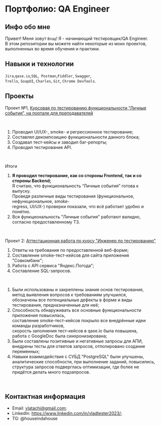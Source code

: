 # Портфолио: QA Engineer 

## Инфо обо мне 

Привет! Меня зовут ``Влад``! Я - начинающий тестировщик/QA Engineer.<br>
В этом репозитории вы можете найти некоторые из моих проектов, выполненных во время обучения и практики.
<br>

## Навыки и технологии
``Jira``,``qase.io``,``SQL``,`` Postman``,``Fiddler``, ``Swagger``, <br>
``Trello``, ``SoapUI``, ``Charles``, ``Git``, ``Chrome DevTools``.




## Проекты

<p> Проект №1, <a href="https://octagonal-chestnut-845.notion.site/1-2-a2c548ca53bd4a52b12f8d2c0ffbe155?pvs=4">Курсовая по тестированию функциональности “Личные события”,
  на портале для преподавателей</a></p> <br>
<ol>
  <li>Проводил UI/UX-, smoke- и регрессионное тестирование;</li>
  <li>Составлял декомпозицию функциональности данного блока;</li>
  <li>Создавал тест-кейсы и заводил баг-репорты;</li>
  <li>Проводил тестирование API.</li>
</ol>
<br>
<p>Итоги</p>
<ol>
  <li><b>Я проводил тестирование, как со стороны Frontend, так и со стороны Backend; </b><br>
  Я считаю, что функциональность “Личные события” готова к выпуску. <br>
  Проведя различные виды тестирования (функциональное, нефункциональное, smoke- <br>
  regress, UI/UX-) проверки показали, что всё работает удобно и понятно.</li>
  <li>Вся функциональность "Личные события" работают валидно, согласно предоставленному ТЗ.</li>
</ol>

<br> 

<p> Проект 2: <a href="https://octagonal-chestnut-845.notion.site/5c1b2bd2111e477f829bf36da18482e3">Аттестационная работа по курсу "Инженер по тестированию"</a></p>
<ol>
  <li>Ответы на требования по предоставленной веб-форме;</li>
  <li>Составление smoke-тест-кейсов для сайта приложения "Совкомбанк";</li>
  <li>Работа с API сервиса "Яндекс.Погода";</li>
  <li>Составление SQL-запросов.</li>
</ol>
<br>
<ol>
  <li>Были использованы и закреплены знания основ тестирования, <br>
  метод выявления вопросов к требованиям улучшился, <br>
  обозначены все потенциальные дефекты в форме и виды тестирования, предназначенные для неё;</li>
  <li>Способность обнаруживать все основные функциональности приложения повысилась, <br>
  составление smoke-тест-кейсов покрыло все внедрённые идеи команды разработчиков, <br>
  скорость заполнения тест-кейсов в qase.io была повышена, <br>
  работа с GoogleDoc была синхронизирована;</li>
  <li>Были составлены позитивные и негативные запросы для АПИ, <br>
  внедрены тесты для ответов запросов, отполировано создание переменных;</li>
  <li>Навыки взаимодействия с СУБД "PostgreSQL" были улучшены, <br>
  аналитические способности, при выполнение заданий, повысились, <br>
  структура запросов подверглась оптимизации, где более не придётся делать много подзапросов.</li>
</ol>
<br>

## Контактная информация
- Email: vlatachi@gmail.com;
- LinkedIn: https://www.linkedin.com/in/vladtester2023/;
- TG: @houseindahouse
